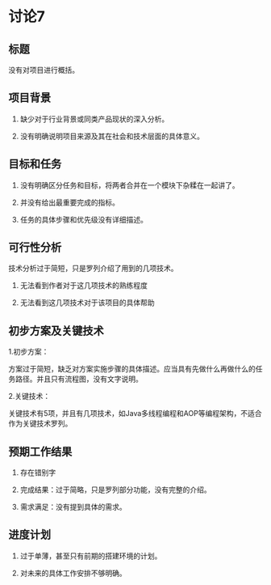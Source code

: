 # 讨论7

## 标题

没有对项目进行概括。

## 项目背景

1.  缺少对于行业背景或同类产品现状的深入分析。
    
2.  没有明确说明项目来源及其在社会和技术层面的具体意义。
    

## 目标和任务

1.  没有明确区分任务和目标，将两者合并在一个模块下杂糅在一起讲了。
    
2.  并没有给出最重要完成的指标。
    
3.  任务的具体步骤和优先级没有详细描述。
    

## 可行性分析

技术分析过于简短，只是罗列介绍了用到的几项技术。

1.  无法看到作者对于这几项技术的熟练程度
    
2.  无法看到这几项技术对于该项目的具体帮助
    

## 初步方案及关键技术

1.初步方案：

方案过于简短，缺乏对方案实施步骤的具体描述。应当具有先做什么再做什么的任务路径。并且只有流程图，没有文字说明。

2.关键技术：

关键技术有5项，并且有几项技术，如Java多线程编程和AOP等编程架构，不适合作为关键技术罗列。

## 预期工作结果

1.  存在错别字
    
2.  完成结果：过于简略，只是罗列部分功能，没有完整的介绍。
    
3.  需求满足：没有提到具体的需求。
    

## 进度计划

1.  过于单薄，甚至只有前期的搭建环境的计划。
    
2.  对未来的具体工作安排不够明确。